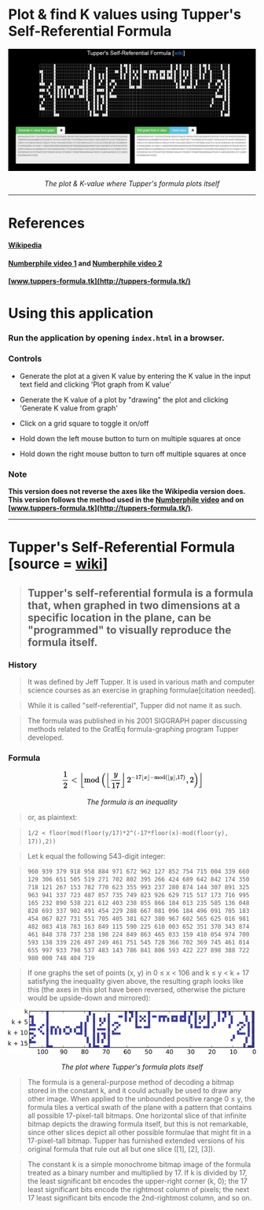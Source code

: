 # Plot & find K values using Tupper's Self-Referential Formula

<p align="center">
<img src="SCREENSHOTS/main.png">
<div align="center"><i>The plot & K-value where Tupper's formula plots itself</i></div>
</p>

-------------------

# References

#### [Wikipedia](https://en.wikipedia.org/wiki/Tupper%27s_self-referential_formula)
#### [Numberphile video 1](https://www.youtube.com/watch?v=_s5RFgd59ao) and [Numberphile video 2](https://www.youtube.com/watch?v=wx22jdwn5zQ)
#### [www.tuppers-formula.tk](http://tuppers-formula.tk/)

# Using this application

### Run the application by opening `index.html` in a browser.

### Controls

- Generate the plot at a given K value by entering the K value in the input text field and clicking 'Plot graph from K value'

- Generate the K value of a plot by "drawing" the plot and clicking 'Generate K value from graph'

- Click on a grid square to toggle it on/off

- Hold down the left mouse button to turn on multiple squares at once

- Hold down the right mouse button to turn off multiple squares at once

### Note

**This version does not reverse the axes like the Wikipedia version does.**  
**This version follows the method used in the [Numberphile video](https://www.youtube.com/watch?v=_s5RFgd59ao) and on [www.tuppers-formula.tk](http://tuppers-formula.tk/).**
  
  
-------------------

# Tupper's Self-Referential Formula [source = [wiki](https://en.wikipedia.org/wiki/Tupper%27s_self-referential_formula)]

> ## Tupper's self-referential formula is a formula that, when graphed in two dimensions at a specific location in the plane, can be "programmed" to visually reproduce the formula itself.

### History

> It was defined by Jeff Tupper. It is used in various math and computer science courses as an exercise in graphing formulae[citation needed].

> While it is called "self-referential", Tupper did not name it as such.

> The formula was published in his 2001 SIGGRAPH paper discussing methods related to the GrafEq formula-graphing program Tupper developed.

### Formula

<p align="center">
<img src="SCREENSHOTS/formula.png">
<div align="center"><i>The formula is an inequality</i></div>
</p>

> or, as plaintext: 

> `1/2 < floor(mod(floor(y/17)*2^(-17*floor(x)-mod(floor(y), 17)),2))`

> Let k equal the following 543-digit integer:

>     960 939 379 918 958 884 971 672 962 127 852 754 715 004 339 660 129 306 651 505 519 271 702 802 395 266 424 689 642 842 174 350 718 121 267 153 782 770 623 355 993 237 280 874 144 307 891 325 963 941 337 723 487 857 735 749 823 926 629 715 517 173 716 995 165 232 890 538 221 612 403 238 855 866 184 013 235 585 136 048 828 693 337 902 491 454 229 288 667 081 096 184 496 091 705 183 454 067 827 731 551 705 405 381 627 380 967 602 565 625 016 981 482 083 418 783 163 849 115 590 225 610 003 652 351 370 343 874 461 848 378 737 238 198 224 849 863 465 033 159 410 054 974 700 593 138 339 226 497 249 461 751 545 728 366 702 369 745 461 014 655 997 933 798 537 483 143 786 841 806 593 422 227 898 388 722 980 000 748 404 719

> If one graphs the set of points (x, y) in 0 ≤ x < 106 and k ≤ y < k + 17 satisfying the inequality given above, the resulting graph looks like this (the axes in this plot have been reversed, otherwise the picture would be upside-down and mirrored):

<p align="center">
<img src="SCREENSHOTS/plot1.png">
<div align="center"><i>The plot where Tupper's formula plots itself</i></div>
</p>

> The formula is a general-purpose method of decoding a bitmap stored in the constant k, and it could actually be used to draw any other image. When applied to the unbounded positive range 0 ≤ y, the formula tiles a vertical swath of the plane with a pattern that contains all possible 17-pixel-tall bitmaps. One horizontal slice of that infinite bitmap depicts the drawing formula itself, but this is not remarkable, since other slices depict all other possible formulae that might fit in a 17-pixel-tall bitmap. Tupper has furnished extended versions of his original formula that rule out all but one slice ([1], [2], [3]).

> The constant k is a simple monochrome bitmap image of the formula treated as a binary number and multiplied by 17. If k is divided by 17, the least significant bit encodes the upper-right corner (k, 0); the 17 least significant bits encode the rightmost column of pixels; the next 17 least significant bits encode the 2nd-rightmost column, and so on.
